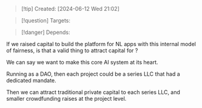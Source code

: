 
>[!tip] Created: [2024-06-12 Wed 21:02]

>[!question] Targets: 

>[!danger] Depends: 

If we raised capital to build the platform for NL apps with this internal model of fairness, is that a valid thing to attract capital for ?

We can say we want to make this core AI system at its heart.

Running as a DAO, then each project could be a series LLC that had a dedicated mandate.

Then we can attract traditional private capital to each series LLC, and smaller crowdfunding raises at the project level.